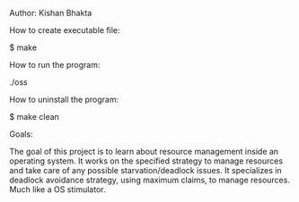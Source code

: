 Author: Kishan Bhakta

How to create executable file:

$ make

How to run the program:

./oss

How to uninstall the program:

$ make clean

Goals:

The goal of this project is to learn about resource management inside an operating system. It works on the specified strategy to manage resources and take care of any possible starvation/deadlock issues.
It specializes in deadlock avoidance strategy, using maximum claims, to manage resources. Much like a OS stimulator.
